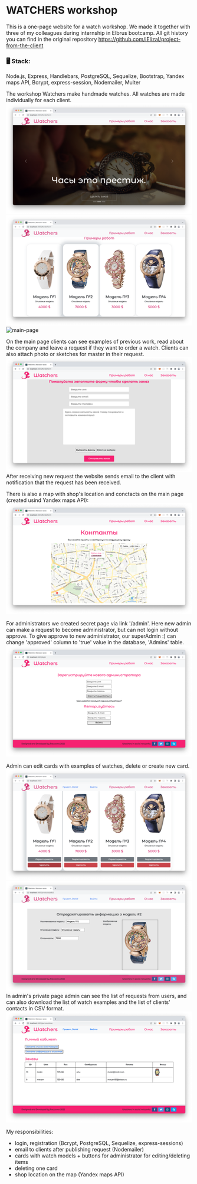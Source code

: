 # WATCHERS workshop
This is a one-page website for a watch workshop. We made it together with three of my colleagues during internship in Elbrus bootcamp. All git history you can find in the original repository https://github.com/IElizaI/project-from-the-client

### 🖥 Stack:
Node.js, Express, Handlebars, PostgreSQL, Sequelize, Bootstrap, Yandex maps API, Bcrypt, express-session, Nodemailer, Multer


The workshop Watchers make handmade watches. All watches are made individually for each client. 
<img alt="main-page" src="./images-readme/main-page1.png" />
<img alt="main-page" src="./images-readme/main-page2-examples.png" />
<img alt="main-page" src="./images-readme/main-page3.png" />

On the main page clients can see examples of previous work, read about the company and leave a request if they want to order a watch. 
Clients can also attach photo or sketches for master in their request.
<img alt="main-page" src="./images-readme/main-page4-request-form.png" />
After receiving new request the website sends email to the client with notification that the request has been received.

There is also a map with shop's location and conctacts on the main page (created usind Yandex maps API):
<img alt="main-page" src="./images-readme/main-page5-map.png" />

For administrators we created secret page via link '/admin'. Here new admin can make a request to become administrator, but can not login without approve. To give approve to new administrator, our superAdmin :) can change 'approved' column to 'true' value in the database, 'Admins' table.
<img alt="main-page" src="./images-readme/login.png" />

Admin can edit cards with examples of watches, delete or create new card. 
<img alt="main-page" src="./images-readme/admin-main.png" />
<img alt="main-page" src="./images-readme/admin-edit.png" />
In admin's private page admin can see the list of requests from users, and can also download the list of watch examples and the list of clients' contacts in CSV format.
<img alt="main-page" src="./images-readme/admin.png" />

My responsibilities:
- login, registration (Bcrypt, PostgreSQL, Sequelize, express-sessions)
- email to clients after publishing request (Nodemailer)
- cards with watch models + buttons for administrator for editing/deleting items
- deleting one card
- shop location on the map (Yandex maps API)

